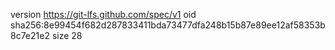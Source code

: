 version https://git-lfs.github.com/spec/v1
oid sha256:8e99454f682d287833411bda73477dfa248b15b87e89ee12af58353b8c7e21e2
size 28
